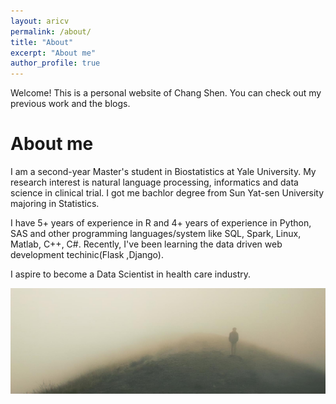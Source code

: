```yaml
---
layout: aricv
permalink: /about/
title: "About"
excerpt: "About me"
author_profile: true
---
```


Welcome! This is a personal website of Chang Shen. You can check out my previous work and the blogs.

About me
======
I am a second-year Master's student in Biostatistics at Yale University. My research interest is natural language processing, informatics and data science in clinical trial. I got me bachlor degree from Sun Yat-sen University majoring in Statistics.

I have 5+ years of experience in R and 4+ years of experience in Python, SAS and other programming languages/system like SQL, Spark, Linux, Matlab, C++, C#. Recently, I've been learning the data driven web development techinic(Flask ,Django).

I aspire to become a Data Scientist in health care industry.

<img src="/assets/images/unsplash-image-5.jpg" class="img-fluid" alt="...">